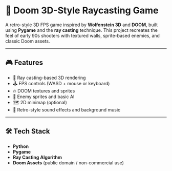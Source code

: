# 🔫 Doom 3D-Style Raycasting Game

A retro-style 3D FPS game inspired by **Wolfenstein 3D** and **DOOM**, built using **Pygame** and the **ray casting** technique. This project recreates the feel of early 90s shooters with textured walls, sprite-based enemies, and classic Doom assets.


---

## 🎮 Features

- 🧱 Ray casting-based 3D rendering
- 🕹️ FPS controls (WASD + mouse or keyboard)
- 🔥 DOOM textures and sprites
- 👾 Enemy sprites and basic AI
- 🗺️ 2D minimap (optional)
- 🎵 Retro-style sound effects and background music

---

## 🛠️ Tech Stack

- **Python**
- **Pygame**
- **Ray Casting Algorithm**
- **Doom Assets** (public domain / non-commercial use)

